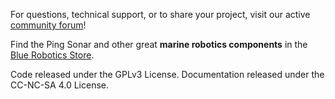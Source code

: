 For questions, technical support, or to share your project, visit our active [community forum](https://discuss.bluerobotics.com)!

Find the Ping Sonar and other great **marine robotics components** in the [Blue Robotics Store](https://www.bluerobotics.com/store/).

Code released under the GPLv3 License. Documentation released under the CC-NC-SA 4.0 License.

